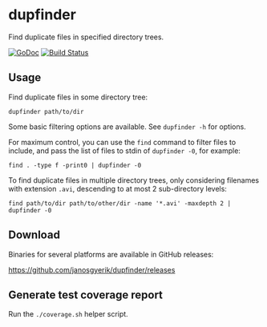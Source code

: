 dupfinder
=========

Find duplicate files in specified directory trees.

[![GoDoc](https://godoc.org/github.com/janosgyerik/dupfinder?status.svg)](https://godoc.org/github.com/janosgyerik/dupfinder)
[![Build Status](https://travis-ci.org/janosgyerik/dupfinder.svg?branch=master)](https://travis-ci.org/janosgyerik/dupfinder)

Usage
-----

Find duplicate files in some directory tree:

    dupfinder path/to/dir

Some basic filtering options are available. See `dupfinder -h` for options.

For maximum control, you can use the `find` command to filter files to include,
and pass the list of files to stdin of `dupfinder -0`, for example:

    find . -type f -print0 | dupfinder -0

To find duplicate files in multiple directory trees,
only considering filenames with extension `.avi`,
descending to at most 2 sub-directory levels:

    find path/to/dir path/to/other/dir -name '*.avi' -maxdepth 2 | dupfinder -0 

Download
--------

Binaries for several platforms are available in GitHub releases:

https://github.com/janosgyerik/dupfinder/releases

Generate test coverage report
-----------------------------

Run the `./coverage.sh` helper script.

